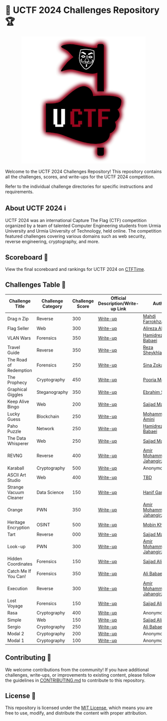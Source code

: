 # 🚀 UCTF 2024 Challenges Repository 🏆

<p align="center">
    <img src="./UCTF.jpg" alt="UCTF Logo" width="400">
</p>

Welcome to the UCTF 2024 Challenges Repository! This repository contains all the challenges, scores, and write-ups for the UCTF 2024 competition.

Refer to the individual challenge directories for specific instructions and requirements.

## About UCTF 2024 ℹ️

UCTF 2024 was an international Capture The Flag (CTF) competition organized by a team of talented Computer Engineering students from Urmia University and Urmia University of Technology, held online. The competition featured challenges covering various domains such as web security, reverse engineering, cryptography, and more.

## Scoreboard 🏅

View the final scoreboard and rankings for UCTF 2024 on [CTFTime](https://ctftime.org/event/2460).

## Challenges Table 🎯

| Challenge Title        | Challenge Category | Challenge Score | Official Description/Write-up Link             | Author                                                  |
| ---------------------- | ------------------ | --------------- | ---------------------------------------------- | ------------------------------------------------------- |
| Drag n Zip             | Reverse            | 300             | [Write-up](./drag-n-zip/README.md)             | [Mahdi Farrokhzadeh](https://github.com/IrHidden)       |
| Flag Seller            | Web                | 300             | [Write-up](./flag-seller/README.MD)            | [Alireza Alijani](https://github.com/alirezaalj)        |
| VLAN Wars              | Forensics          | 350             | [Write-up](./vlan_wars/README.md)              | [Hamidreza Babaei](https://github.com/HamidRezaBabaeii) |
| Travel Guide           | Reverse            | 350             | [Write-up](./travelguide/README.md)            | [Reza Sheykhlarmazari](https://github.com/rezash-10)    |
| The Road of Redemption | Forensics          | 250             | [Write-up](./the-road-of-redemption/README.md) | [Sina Zokaei](https://github.com/sinazokaei)            |
| The Prophecy           | Cryptography       | 450             | [Write-up](./the-prophecy/README.md)           | [Pooria Mokhtari](https://github.com/p0m0h3)            |
| Graphical Giggles      | Steganography      | 350             | [Write-up](./graphical-giggles/README.md)      | [Ebrahim Shami](https://github.com/qfewzz)              |
| Keep Alive Bingo       | Web                | 200             | [Write-up](./keep-alive-bingo/README.md)       | [Sajjad Manafi](https://github.com/SajjadManafi)        |
| Lucky Guess            | Blockchain         | 250             | [Write-up](./lucky-guess/README.md)            | [Mohammad Amini](https://github.com/m-amini-sss)        |
| Paho Puzzle            | Network            | 250             | [Write-up](./paho-puzzle/README.md)            | [Hamidreza Babaei](https://github.com/HamidRezaBabaeii) |
| The Data Whisperer     | Web                | 250             | [Write-up](./the-data-whisperer/README.md)     | [Sajjad Manafi](https://github.com/SajjadManafi)        |
| REVNG                  | Reverse            | 400             | [Write-up](./revng/README.md)                  | [Amir Mohammad Jahangirzad](https://github.com/reodus)  |
| Karaball               | Cryptography       | 500             | [Write-up](./karaball/README.md)               | Anonymous                |
| ASCII Art Studio       | Web                | 400             | [Write-up](./ascii-art-studio/README.md)       | [TBD](TBD)                                              |
| Strange Vacuum Cleaner | Data Science       | 150             | [Write-up](./strange-vacuum-cleaner/README.md) | [Hanif Ganji](https://github.com/HanifGanji)            |
| Orange                 | PWN                | 350             | [Write-up](./orange/README.md)                 | [Amir Mohammad Jahangirzad](https://github.com/reodus)  |
| Heritage Encryption    | OSINT              | 500             | [Write-up](./heritage-encryption/README.md)    | [Mobin Kheibary](https://github.com/Mobiwn/)            |
| Tart                   | Reverse            | 000             | [Write-up](./tart/README.md)                   | [Sajjad Manafi](https://github.com/SajjadManafi)        |
| Look-up                | PWN                | 300             | [Write-up](./lookup/README.md)                 | [Amir Mohammad Jahangirzad](https://github.com/reodus)  |
| Hidden Coordinates     | Forensics          | 150             | [Write-up](./hidden-coordinates/README.md)     | [Sajjad Alibabaei](https://github.com/sajad-alibabaie)  |
| Catch Me If You Can!   | Forensics          | 350             | [Write-up](./catch-me-if-you-can/README.md)    | [Ali Babaei](https://github.com/alibabaei4)             |
| Execution              | Reverse            | 300             | [Write-up](./execution/README.md)              | [Amir Mohammad Jahangirzad](https://github.com/reodus)  |
| Lost Voyage            | Forensics          | 150             | [Write-up](./lost-voyage/README.md)            | [Sajjad Alibabaei](https://github.com/sajad-alibabaie)  |
| Rasa                   | Cryptography       | 400             | [Write-up](./rasa/README.md)                   | Anonymous                                               |
| Simple                 | Web                | 150             | [Write-up](./simple/README.md)                 | [Sajjad Alibabaei](https://github.com/sajad-alibabaie)  |
| Sergio                 | Cryptography       | 250             | [Write-up](./sergio/README.md)                 | [Ali Babaei](https://github.com/alibabaei4)             |
| Modal 2                | Cryptography       | 200             | [Write-up](./modal2/README.md)                 | Anonymous                                               |
| Modal 1                | Cryptography       | 100             | [Write-up](./modal1/README.md)                 | Anonymous                                               |

## Contributing 🤝

We welcome contributions from the community! If you have additional challenges, write-ups, or improvements to existing content, please follow the guidelines in [CONTRIBUTING.md](CONTRIBUTING.md) to contribute to this repository.

## License 📄

This repository is licensed under the [MIT License](LICENSE), which means you are free to use, modify, and distribute the content with proper attribution.

